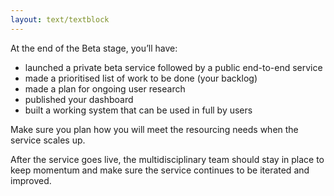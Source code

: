 ```yaml
---
layout: text/textblock
---
```


At the end of the Beta stage, you’ll have:
- launched a private beta service followed by a public end-to-end service
- made a prioritised list of work to be done (your backlog)
- made a plan for ongoing user research
- published your dashboard
- built a working system that can be used in full by users

Make sure you plan how you will meet the resourcing needs when the service scales up.

After the service goes live, the multidisciplinary team should stay in place to keep momentum and make sure the service continues to be iterated and improved.
